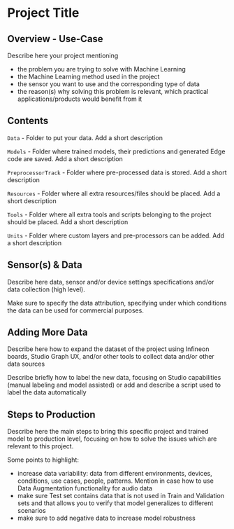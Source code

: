 ﻿# Project Title

## Overview - Use-Case

Describe here your project mentioning

- the problem you are trying to solve with Machine Learning
- the Machine Learning method used in the project
- the sensor you want to use and the corresponding type of data
- the reason(s) why solving this problem is relevant, which practical applications/products would benefit from it

## Contents

`Data` 	- Folder to put your data. Add a short description

`Models` - Folder where trained models, their predictions and generated Edge code are saved. Add a short description

`PreprocessorTrack`	- Folder where pre-processed data is stored. Add a short description

`Resources`	- Folder where all extra resources/files should be placed. Add a short description

`Tools`	- Folder where all extra tools and scripts belonging to the project should be placed. Add a short description

`Units`	- Folder where custom layers and pre-processors can be added. Add a short description

## Sensor(s) & Data

Describe here data, sensor and/or device settings specifications and/or data collection (high level).

Make sure to specify the data attribution, specifying under which conditions the data can be used for commercial purposes.


## Adding More Data

Describe here how to expand the dataset of the project using Infineon boards, Studio Graph UX, and/or other tools to collect data and/or other data sources

Describe briefly how to label the new data, focusing on Studio capabilities (manual labeling and model assisted) or add and describe a script used to label the data automatically

## Steps to Production

Describe here the main steps to bring this specific project and trained model to production level, focusing on how to solve the issues which are relevant to this project.

Some points to highlight:

- increase data variability: data from different environments, devices, conditions, use cases, people, patterns. Mention in case how to use Data Augmentation functionality for audio data
- make sure Test set contains data that is not used in Train and Validation sets and that allows you to verify that model generalizes to different scenarios
- make sure to add negative data to increase model robustness